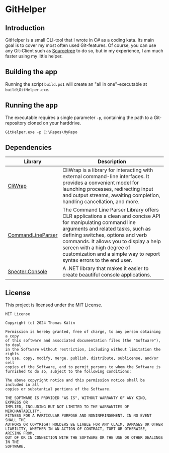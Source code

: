 # GitHelper

## Introduction

GitHelper is a small CLI-tool that I wrote in C# as a coding kata. Its main goal is to cover my most often used Git-features. Of course, you can use any Git-Client such as [Sourcetree](https://www.sourcetreeapp.com/) to do so, but in my experience, I am much faster using my little helper.

## Building the app

Running the script `build.ps1` will create an "all in one"-executable at `build\GitHelper.exe`. 

## Running the app

The executable requires a single parameter `-p`, containing the path to a Git-repository cloned on your harddrive.
```
GitHelper.exe -p C:\Repos\MyRepo
```

## Dependencies

| Library                                                               | Description                                                                                                                                                                                                                                                                                                                           |
|-----------------------------------------------------------------------|---------------------------------------------------------------------------------------------------------------------------------------------------------------------------------------------------------------------------------------------------------------------------------------------------------------------------------------|
| [CliWrap](https://github.com/Tyrrrz/CliWrap)                          | CliWrap is a library for interacting with external command-line interfaces. It provides a convenient model for launching processes, redirecting input and output streams, awaiting completion, handling cancellation, and more.                                                                                                       |
| [CommandLineParser](https://github.com/commandlineparser/commandline) | The Command Line Parser Library offers CLR applications a clean and concise API for manipulating command line arguments and related tasks, such as defining switches, options and verb commands. It allows you to display a help screen with a high degree of customization and a simple way to report syntax errors to the end user. |
| [Specter.Console](https://spectreconsole.net/)                        | A .NET library that makes it easier to create beautiful console applications.                                                                                                                                                                                                                                                         |

## License

This project is licensed under the MIT License.

```
MIT License

Copyright (c) 2024 Thomas Kälin

Permission is hereby granted, free of charge, to any person obtaining a copy
of this software and associated documentation files (the "Software"), to deal
in the Software without restriction, including without limitation the rights
to use, copy, modify, merge, publish, distribute, sublicense, and/or sell
copies of the Software, and to permit persons to whom the Software is
furnished to do so, subject to the following conditions:

The above copyright notice and this permission notice shall be included in all
copies or substantial portions of the Software.

THE SOFTWARE IS PROVIDED "AS IS", WITHOUT WARRANTY OF ANY KIND, EXPRESS OR
IMPLIED, INCLUDING BUT NOT LIMITED TO THE WARRANTIES OF MERCHANTABILITY,
FITNESS FOR A PARTICULAR PURPOSE AND NONINFRINGEMENT. IN NO EVENT SHALL THE
AUTHORS OR COPYRIGHT HOLDERS BE LIABLE FOR ANY CLAIM, DAMAGES OR OTHER
LIABILITY, WHETHER IN AN ACTION OF CONTRACT, TORT OR OTHERWISE, ARISING FROM,
OUT OF OR IN CONNECTION WITH THE SOFTWARE OR THE USE OR OTHER DEALINGS IN THE
SOFTWARE.

```